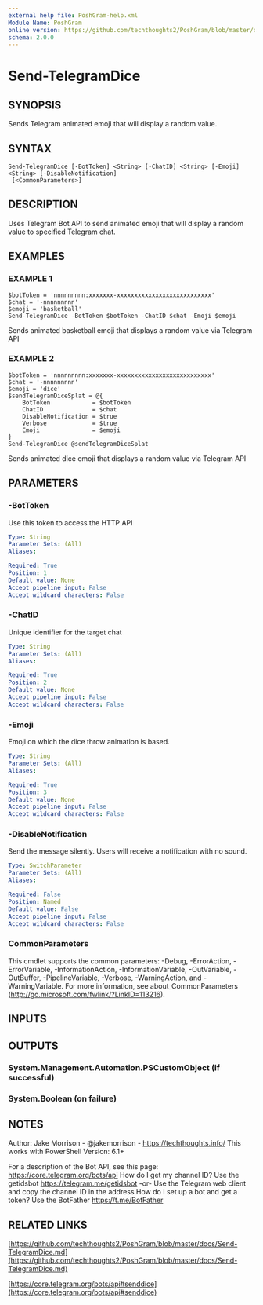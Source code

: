 ```yaml
---
external help file: PoshGram-help.xml
Module Name: PoshGram
online version: https://github.com/techthoughts2/PoshGram/blob/master/docs/Send-TelegramDice.md
schema: 2.0.0
---
```


# Send-TelegramDice

## SYNOPSIS
Sends Telegram animated emoji that will display a random value.

## SYNTAX

```
Send-TelegramDice [-BotToken] <String> [-ChatID] <String> [-Emoji] <String> [-DisableNotification]
 [<CommonParameters>]
```

## DESCRIPTION
Uses Telegram Bot API to send animated emoji that will display a random value to specified Telegram chat.

## EXAMPLES

### EXAMPLE 1
```
$botToken = 'nnnnnnnnn:xxxxxxx-xxxxxxxxxxxxxxxxxxxxxxxxxxx'
$chat = '-nnnnnnnnn'
$emoji = 'basketball'
Send-TelegramDice -BotToken $botToken -ChatID $chat -Emoji $emoji
```

Sends animated basketball emoji that displays a random value via Telegram API

### EXAMPLE 2
```
$botToken = 'nnnnnnnnn:xxxxxxx-xxxxxxxxxxxxxxxxxxxxxxxxxxx'
$chat = '-nnnnnnnnn'
$emoji = 'dice'
$sendTelegramDiceSplat = @{
    BotToken            = $botToken
    ChatID              = $chat
    DisableNotification = $true
    Verbose             = $true
    Emoji               = $emoji
}
Send-TelegramDice @sendTelegramDiceSplat
```

Sends animated dice emoji that displays a random value via Telegram API

## PARAMETERS

### -BotToken
Use this token to access the HTTP API

```yaml
Type: String
Parameter Sets: (All)
Aliases:

Required: True
Position: 1
Default value: None
Accept pipeline input: False
Accept wildcard characters: False
```

### -ChatID
Unique identifier for the target chat

```yaml
Type: String
Parameter Sets: (All)
Aliases:

Required: True
Position: 2
Default value: None
Accept pipeline input: False
Accept wildcard characters: False
```

### -Emoji
Emoji on which the dice throw animation is based.

```yaml
Type: String
Parameter Sets: (All)
Aliases:

Required: True
Position: 3
Default value: None
Accept pipeline input: False
Accept wildcard characters: False
```

### -DisableNotification
Send the message silently.
Users will receive a notification with no sound.

```yaml
Type: SwitchParameter
Parameter Sets: (All)
Aliases:

Required: False
Position: Named
Default value: False
Accept pipeline input: False
Accept wildcard characters: False
```

### CommonParameters
This cmdlet supports the common parameters: -Debug, -ErrorAction, -ErrorVariable, -InformationAction, -InformationVariable, -OutVariable, -OutBuffer, -PipelineVariable, -Verbose, -WarningAction, and -WarningVariable.
For more information, see about_CommonParameters (http://go.microsoft.com/fwlink/?LinkID=113216).

## INPUTS

## OUTPUTS

### System.Management.Automation.PSCustomObject (if successful)
### System.Boolean (on failure)
## NOTES
Author: Jake Morrison - @jakemorrison - https://techthoughts.info/
This works with PowerShell Version: 6.1+

For a description of the Bot API, see this page: https://core.telegram.org/bots/api
How do I get my channel ID?
Use the getidsbot https://telegram.me/getidsbot  -or-  Use the Telegram web client and copy the channel ID in the address
How do I set up a bot and get a token?
Use the BotFather https://t.me/BotFather

## RELATED LINKS

[https://github.com/techthoughts2/PoshGram/blob/master/docs/Send-TelegramDice.md](https://github.com/techthoughts2/PoshGram/blob/master/docs/Send-TelegramDice.md)

[https://core.telegram.org/bots/api#senddice](https://core.telegram.org/bots/api#senddice)

